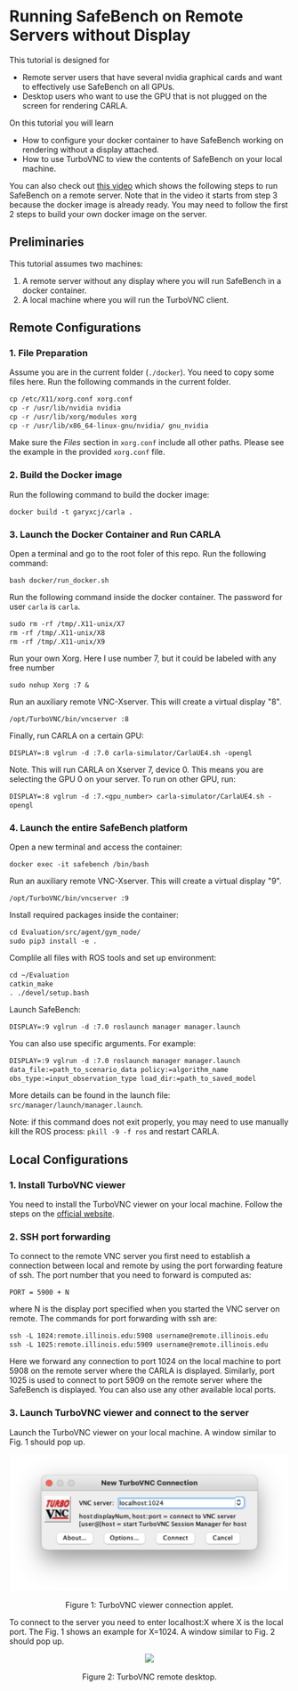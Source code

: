 
# Running SafeBench on Remote Servers without Display


This tutorial is designed for

  * Remote server users that have several nvidia graphical cards and want to
    effectively use SafeBench on all GPUs.
  * Desktop users who want to use the GPU that is not plugged on the screen for
    rendering CARLA.

On this tutorial you will learn

  * How to configure your docker container to have SafeBench working on rendering without a display attached.
  * How to use TurboVNC to view the contents of SafeBench on your local machine.

You can also check out [this video](https://drive.google.com/file/d/1akOcuhkX0Ip1nD7R6ouzStJkwfZaXLFV/view?usp=sharing) which shows the following steps to run SafeBench on a remote server. Note that in the video it starts from step 3 because the docker image is already ready. You may need to follow the first 2 steps to build your own docker image on the server.

## Preliminaries

This tutorial assumes two machines:

1. A remote server without any display where you will run SafeBench in a docker container.
2. A local machine where you will run the TurboVNC client.


## Remote Configurations

### 1. File Preparation

Assume you are in the current folder (`./docker`). You need to copy some files here. Run the following commands in the current folder.

	cp /etc/X11/xorg.conf xorg.conf
	cp -r /usr/lib/nvidia nvidia
	cp -r /usr/lib/xorg/modules xorg
	cp -r /usr/lib/x86_64-linux-gnu/nvidia/ gnu_nvidia

Make sure the *Files* section in `xorg.conf` include all other paths. Please see the example in the provided `xorg.conf` file.

### 2. Build the Docker image

Run the following command to build the docker image:

	docker build -t garyxcj/carla .

### 3. Launch the Docker Container and Run CARLA

Open a terminal and go to the root foler of this repo. Run the following command:

	bash docker/run_docker.sh

Run the following command inside the docker container. The password for user `carla` is `carla`.

	sudo rm -rf /tmp/.X11-unix/X7
	rm -rf /tmp/.X11-unix/X8
	rm -rf /tmp/.X11-unix/X9

Run your own Xorg. Here I use number 7, but it could be labeled with any free
number

    sudo nohup Xorg :7 &

Run an auxiliary remote VNC-Xserver. This will create a virtual display "8".

    /opt/TurboVNC/bin/vncserver :8

Finally, run CARLA on a certain GPU:

    DISPLAY=:8 vglrun -d :7.0 carla-simulator/CarlaUE4.sh -opengl

Note. This will run CARLA on Xserver 7, device 0. This means you are selecting the GPU 0 on your server. To run on other GPU, run:

    DISPLAY=:8 vglrun -d :7.<gpu_number> carla-simulator/CarlaUE4.sh -opengl

### 4. Launch the entire SafeBench platform

Open a new terminal and access the container:

	docker exec -it safebench /bin/bash

Run an auxiliary remote VNC-Xserver. This will create a virtual display "9".

    /opt/TurboVNC/bin/vncserver :9

Install required packages inside the container:

	cd Evaluation/src/agent/gym_node/
	sudo pip3 install -e .

Complile all files with ROS tools and set up environment:

	cd ~/Evaluation
	catkin_make
	. ./devel/setup.bash

Launch SafeBench: 

	DISPLAY=:9 vglrun -d :7.0 roslaunch manager manager.launch

You can also use specific arguments. For example:

	DISPLAY=:9 vglrun -d :7.0 roslaunch manager manager.launch data_file:=path_to_scenario_data policy:=algorithm_name obs_type:=input_observation_type load_dir:=path_to_saved_model

More details can be found in the launch file: `src/manager/launch/manager.launch`.

Note: if this command does not exit properly, you may need to use manually kill the ROS process: `pkill -9 -f ros` and restart CARLA.

## Local Configurations

### 1. Install TurboVNC viewer

You need to install the TurboVNC viewer on your local machine. Follow the steps on the [official website](https://www.turbovnc.org).

### 2. SSH port forwarding

To connect to the remote VNC server you first need to establish a connection between local and remote by using the port forwarding feature of ssh. The port number that you need to forward is computed as:

	PORT = 5900 + N
	
where N is the display port specified when you started the VNC server on remote. The commands for port forwarding with ssh are:

	ssh -L 1024:remote.illinois.edu:5908 username@remote.illinois.edu
	ssh -L 1025:remote.illinois.edu:5909 username@remote.illinois.edu

Here we forward any connection to port 1024 on the local machine to port 5908 on the remote server where the CARLA is displayed. Similarly, port 1025 is used to connect to port 5909 on the remote server where the SafeBench is displayed. You can also use any other available local ports.

### 3. Launch TurboVNC viewer and connect to the server

Launch the TurboVNC viewer on your local machine. A window similar to Fig. 1 should pop up.

<center>
<img src="./images/turbovnc.png" width="500">

Figure 1: TurboVNC viewer connection applet.
</center>

To connect to the server you need to enter localhost:X where X is the local port. The Fig. 1 shows an example for X=1024. A window similar to Fig. 2 should pop up.

<center>
<img src="./images/carla.png" width="600">

Figure 2: TurboVNC remote desktop.
</center>

